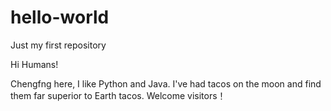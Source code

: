 # hello-world
Just my first repository

Hi Humans!

Chengfng here, I like Python and Java.
I've had tacos on the moon and find them far superior to Earth tacos.
Welcome visitors！
